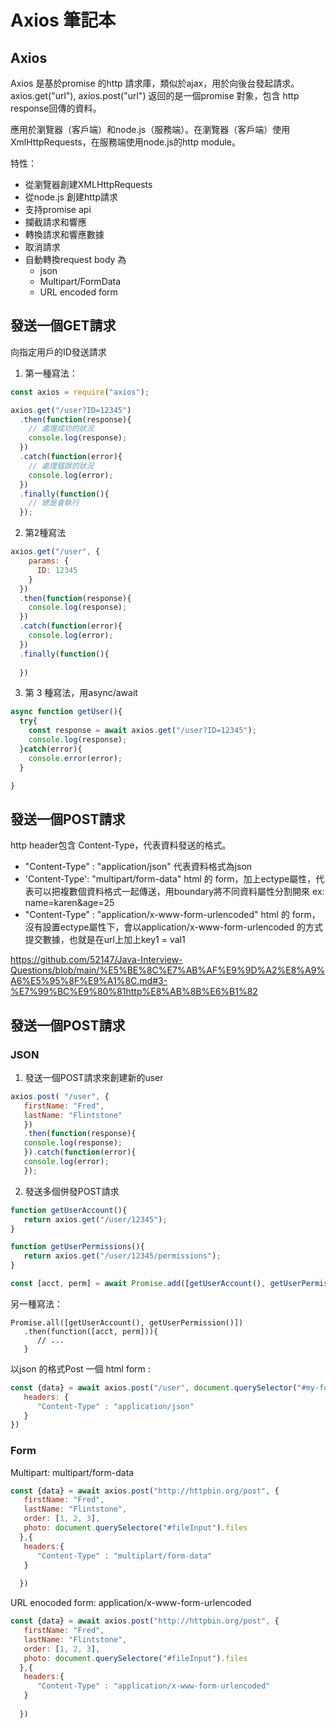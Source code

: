 # Axios 筆記本

## Axios
Axios 是基於promise 的http 請求庫，類似於ajax，用於向後台發起請求。 
axios.get("url"), axios.post("url") 返回的是一個promise 對象，包含 http response回傳的資料。

應用於瀏覽器（客戶端）和node.js（服務端）。在瀏覽器（客戶端）使用XmlHttpRequests，在服務端使用node.js的http module。   

特性：
   - 從瀏覽器創建XMLHttpRequests
   - 從node.js 創建http請求
   - 支持promise api
   - 攔截請求和響應
   - 轉換請求和響應數據
   - 取消請求
   - 自動轉換request body 為
     - json
     - Multipart/FormData
     - URL encoded form

## 發送一個GET請求

向指定用戶的ID發送請求
1. 第一種寫法：
```javascript
const axios = require("axios");

axios.get("/user?ID=12345")
  .then(function(response){
    // 處理成功的狀況
    console.log(response); 
  })
  .catch(function(error){
    // 處理錯誤的狀況
    console.log(error); 
  })
  .finally(function(){
    // 總是會執行
  });
```
2. 第2種寫法
```javascript
axios.get("/user", {
    params: {
      ID: 12345
    }
  })
  .then(function(response){
    console.log(response);
  })
  .catch(function(error){
    console.log(error);
  })
  .finally(function(){
  
  })
  ```
3. 第 3 種寫法，用async/await


```javascript
async function getUser(){
  try{
    const response = await axios.get("/user?ID=12345");
    console.log(response);
  }catch(error){
    console.error(error);
  }

}
```
  
## 發送一個POST請求
http header包含 Content-Type，代表資料發送的格式。     
 - "Content-Type" : "application/json" 代表資料格式為json    
 - 'Content-Type': "multipart/form-data" html 的 form，加上ectype屬性，代表可以把複數個資料格式一起傳送，用boundary將不同資料屬性分割開來 ex: name=karen&age=25   
 - "Content-Type" : "application/x-www-form-urlencoded" html 的 form，沒有設置ectype屬性下，會以application/x-www-form-urlencoded 的方式提交數據，也就是在url上加上key1 = val1   


https://github.com/52147/Java-Interview-Questions/blob/main/%E5%BE%8C%E7%AB%AF%E9%9D%A2%E8%A9%A6%E5%95%8F%E9%A1%8C.md#3-%E7%99%BC%E9%80%81http%E8%AB%8B%E6%B1%82


## 發送一個POST請求 

### JSON
1. 發送一個POST請求來創建新的user
```javascript
axios.post( "/user", {
   firstName: "Fred",
   lastName: "Flintstone"
   })
   .then(function(response){
   console.log(response);
   }).catch(function(error){
   console.log(error);
   });
```
2. 發送多個併發POST請求
```javascript
function getUserAccount(){
   return axios.get("/user/12345");
}

function getUserPermissions(){
   return axios.get("/user/12345/permissions");
}

const [acct, perm] = await Promise.add([getUserAccount(), getUserPermissions()]);

```
另一種寫法：
```
Promise.all([getUserAccount(), getUserPermission()])
   .then(function([acct, perm])){
      // ...
   }
```
以json 的格式Post 一個 html form :
```javascript
const {data} = await axios.post("/user", document.querySelector("#my-form"), {
   headers: {
      "Content-Type" : "application/json"
   }
})
```
### Form
Multipart: multipart/form-data
```javascript
const {data} = await axios.post("http://httpbin.org/post", {
   firstName: "Fred",
   lastName: "Flintstone",
   order: [1, 2, 3],
   photo: document.querySelectore("#fileInput").files
  },{
   headers:{
      "Content-Type" : "multiplart/form-data"
   }
  
  })
```

URL enocoded form: application/x-www-form-urlencoded
```javascript
const {data} = await axios.post("http://httpbin.org/post", {
   firstName: "Fred",
   lastName: "Flintstone",
   order: [1, 2, 3],
   photo: document.querySelectore("#fileInput").files
  },{
   headers:{
      "Content-Type" : "application/x-www-form-urlencoded"
   }
  
  })
```
